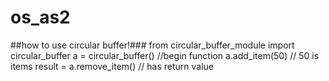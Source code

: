 # os_as2


##how to use circular buffer!###
from circular_buffer_module import circular_buffer 
a = circular_buffer() //begin function
a.add_item(50) // 50 is items 
result = a.remove_item() // has return value
